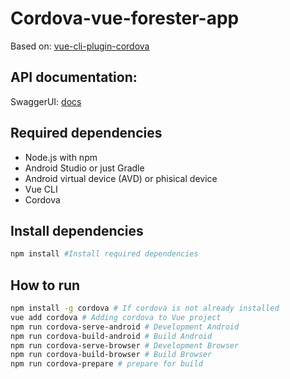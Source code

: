 # Cordova-vue-forester-app

Based on: [vue-cli-plugin-cordova](https://github.com/m0dch3n/vue-cli-plugin-cordova)

## API documentation:

SwaggerUI: [docs](http://35.246.63.75:8090/api-docs/)

## Required dependencies
* Node.js with npm
* Android Studio or just Gradle
* Android virtual device (AVD) or phisical device
* Vue CLI
* Cordova

## Install dependencies

```sh
npm install #Install required dependencies
```

## How to run
```sh
npm install -g cordova # If cordova is not already installed
vue add cordova # Adding cordova to Vue project
npm run cordova-serve-android # Development Android
npm run cordova-build-android # Build Android
npm run cordova-serve-browser # Development Browser
npm run cordova-build-browser # Build Browser
npm run cordova-prepare # prepare for build
```
